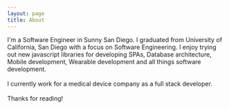 ```yaml
---
layout: page
title: About
---
```


<p class="message">
  I'm a Software Engineer in Sunny San Diego. I graduated from University of California, San Diego with a focus on Software Engineering. I enjoy trying out new javascript libraries for developing SPAs, Database architecture, Mobile development, Wearable development and all things software development.<br/>
  <br/>
  I currently work for a medical device company as a full stack developer.<br/>
  <br/>
  Thanks for reading!<br/>
</p>